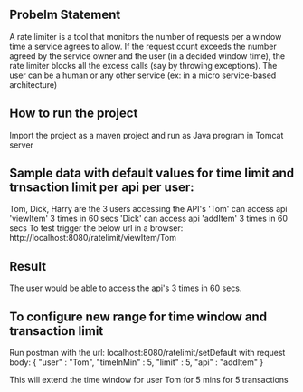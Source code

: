 ## Probelm Statement
A rate limiter is a tool that monitors the number of requests per
a window time a service agrees to allow. If the request count exceeds the number agreed by the
service owner and the user (in a decided window time), the rate limiter blocks all the excess
calls (say by throwing exceptions). The user can be a human or any other service (ex: in a micro
service-based architecture)

## How to run the project
Import the project as a maven project and run as Java program in Tomcat server

## Sample data with default values for time limit and trnsaction limit per api per user:
Tom, Dick, Harry are the 3 users accessing the API's 
'Tom' can access api 'viewItem' 3 times in 60 secs
'Dick' can access api 'addItem' 3 times in 60 secs
To test trigger the below url in a browser:
http://localhost:8080/ratelimit/viewItem/Tom

## Result
The user would be able to access the api's 3 times in 60 secs.

## To configure new range for time window and transaction limit
Run postman with the url: localhost:8080/ratelimit/setDefault
with request body:
{
    "user" : "Tom",
    "timeInMin" : 5,
    "limit" : 5,
    "api" : "addItem"
}

This will extend the time window for user Tom for 5 mins for 5 transactions
